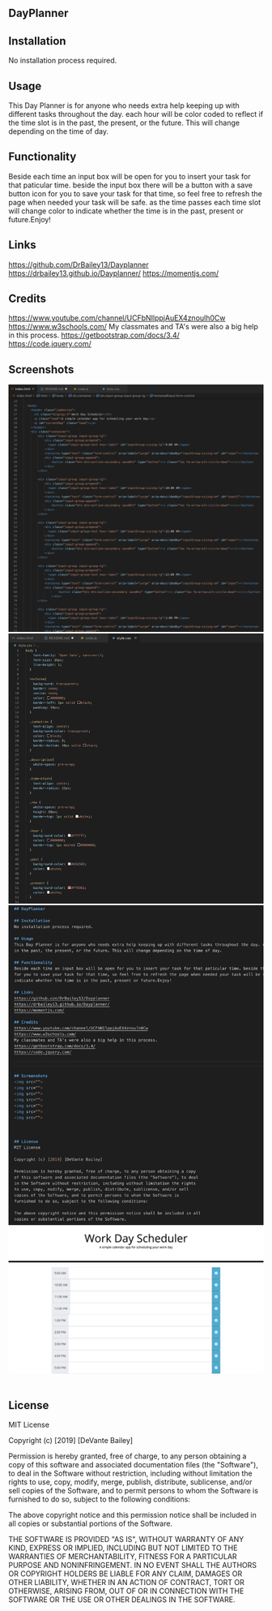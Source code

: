 ## DayPlanner

## Installation
No installation process required.

## Usage
This Day Planner is for anyone who needs extra help keeping up with different tasks throughout the day. each hour will be color coded to reflect if the time slot is in the past, the present, or the future. This will change depending on the time of day.

## Functionality 
Beside each time an input box will be open for you to insert your task for that paticular time. beside the input box there will be a button with a save button icon for you to save your task for that time, so feel free to refresh the page when needed your task will be safe. as the time passes each time slot will change color to indicate whether the time is in the past, present or future.Enjoy!

## Links
https://github.com/DrBailey13/Dayplanner
https://drbailey13.github.io/Dayplanner/
https://momentjs.com/

## Credits
https://www.youtube.com/channel/UCFbNIlppjAuEX4znoulh0Cw
https://www.w3schools.com/
My classmates and TA's were also a big help in this process.
https://getbootstrap.com/docs/3.4/
https://code.jquery.com/



## Screenshots
<img src="Screen Shot 2019-11-15 at 8.35.34 PM.png">
<img src="Screen Shot 2019-11-15 at 8.35.49 PM.png">
<img src="Screen Shot 2019-11-15 at 8.36.10 PM.png">
<img src="Screen Shot 2019-11-15 at 8.36.49 PM.png">
<img src="">
<img src="">
<img src="">



## License
MIT License

Copyright (c) [2019] [DeVante Bailey]

Permission is hereby granted, free of charge, to any person obtaining a copy
of this software and associated documentation files (the "Software"), to deal
in the Software without restriction, including without limitation the rights
to use, copy, modify, merge, publish, distribute, sublicense, and/or sell
copies of the Software, and to permit persons to whom the Software is
furnished to do so, subject to the following conditions:

The above copyright notice and this permission notice shall be included in all
copies or substantial portions of the Software.

THE SOFTWARE IS PROVIDED "AS IS", WITHOUT WARRANTY OF ANY KIND, EXPRESS OR
IMPLIED, INCLUDING BUT NOT LIMITED TO THE WARRANTIES OF MERCHANTABILITY,
FITNESS FOR A PARTICULAR PURPOSE AND NONINFRINGEMENT. IN NO EVENT SHALL THE
AUTHORS OR COPYRIGHT HOLDERS BE LIABLE FOR ANY CLAIM, DAMAGES OR OTHER
LIABILITY, WHETHER IN AN ACTION OF CONTRACT, TORT OR OTHERWISE, ARISING FROM,
OUT OF OR IN CONNECTION WITH THE SOFTWARE OR THE USE OR OTHER DEALINGS IN THE
SOFTWARE.

